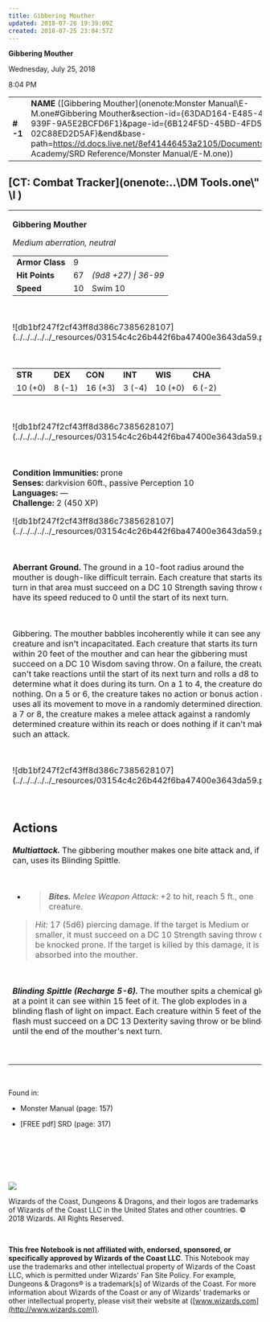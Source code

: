 ```yaml
---
title: Gibbering Mouther
updated: 2018-07-26 19:39:09Z
created: 2018-07-25 23:04:57Z
---
```


**Gibbering Mouther**

Wednesday, July 25, 2018

8:04 PM

|           |                                                                                                                                                                                                                                                                                                            |       |        |        |     |       |        |
|-----------|------------------------------------------------------------------------------------------------------------------------------------------------------------------------------------------------------------------------------------------------------------------------------------------------------------|-------|--------|--------|-----|-------|--------|
| **\# -1** | **NAME** ([Gibbering Mouther](onenote:Monster Manual\\E-M.one#Gibbering Mouther&section-id={63DAD164-E485-4FE2-939F-9A5E2BCFD6F1}&page-id={6B124F5D-45BD-4FD5-9975-02C88ED2D5AF}&end&base-path=https://d.docs.live.net/8ef41446453a2105/Documents/Adventure Academy/SRD Reference/Monster Manual/E-M.one)) | **9** | **67** | **67** | \-  | Notes | 450 XP |

## [CT: Combat Tracker](onenote:..\\DM Tools.one\\" \l )

<table><tbody><tr class="odd"><td><p><strong>Gibbering Mouther</strong></p><p><em>Medium aberration, neutral<br />
</em></p><table><tbody><tr class="odd"><td><strong>Armor Class</strong></td><td>9</td><td> </td></tr><tr class="even"><td><strong>Hit Points</strong></td><td>67</td><td><em>(9d8 +27) | 36-99</em></td></tr><tr class="odd"><td><strong>Speed</strong></td><td>10</td><td>Swim 10</td></tr></tbody></table><p> </p><p>![db1bf247f2cf43ff8d386c7385628107](../../../../../_resources/03154c4c26b442f6ba47400e3643da59.png)</p><p> </p><table><tbody><tr class="odd"><td><strong>STR</strong></td><td><strong>DEX</strong></td><td><strong>CON</strong></td><td><strong>INT</strong></td><td><strong>WIS</strong></td><td><strong>CHA</strong></td></tr><tr class="even"><td>10 (+0)</td><td>8 (-1)</td><td>16 (+3)</td><td>3 (-4)</td><td>10 (+0)</td><td>6 (-2)</td></tr></tbody></table><p> </p><p>![db1bf247f2cf43ff8d386c7385628107](../../../../../_resources/03154c4c26b442f6ba47400e3643da59.png)</p><p> </p><p><strong>Condition Immunities:</strong> prone<br />
<strong>Senses:</strong> darkvision 60ft., passive Perception 10<br />
<strong>Languages:</strong> —<br />
<strong>Challenge:</strong> 2 (450 XP)</p><p>![db1bf247f2cf43ff8d386c7385628107](../../../../../_resources/03154c4c26b442f6ba47400e3643da59.png)</p><p> </p><p><strong>Aberrant Ground.</strong> The ground in a 10-foot radius around the mouther is dough-like difficult terrain. Each creature that starts its turn in that area must succeed on a DC 10 Strength saving throw or have its speed reduced to 0 until the start of its next turn.</p><p> </p><p>Gibbering. The mouther babbles incoherently while it can see any creature and isn't incapacitated. Each creature that starts its turn within 20 feet of the mouther and can hear the gibbering must succeed on a DC 10 Wisdom saving throw. On a failure, the creature can't take reactions until the start of its next turn and rolls a d8 to determine what it does during its turn. On a 1 to 4, the creature does nothing. On a 5 or 6, the creature takes no action or bonus action and uses all its movement to move in a randomly determined direction. On a 7 or 8, the creature makes a melee attack against a randomly determined creature within its reach or does nothing if it can't make such an attack.</p><p> </p><p>![db1bf247f2cf43ff8d386c7385628107](../../../../../_resources/03154c4c26b442f6ba47400e3643da59.png)</p><p> </p><h2 id="actions"><strong>Actions</strong></h2><p><em><strong>Multiattack.</strong></em> The gibbering mouther makes one bite attack and, if it can, uses its Blinding Spittle.</p><p> </p><ul><li><blockquote><p><em><strong>Bites.</strong> Melee Weapon Attack:</em> +2 to hit, reach 5 ft., one creature.</p></blockquote></li></ul><blockquote><p><em>Hit:</em> 17 (5d6) piercing damage. If the target is Medium or smaller, it must succeed on a DC 10 Strength saving throw or be knocked prone. If the target is killed by this damage, it is absorbed into the mouther.</p></blockquote><p> </p><p><em><strong>Blinding Spittle (Recharge 5-6).</strong></em> The mouther spits a chemical glob at a point it can see within 15 feet of it. The glob explodes in a blinding flash of light on impact. Each creature within 5 feet of the flash must succeed on a DC 13 Dexterity saving throw or be blinded until the end of the mouther's next turn.</p><p> </p></td></tr></tbody></table>

 

Found in:

-   Monster Manual (page: 157)

-   \[FREE pdf\] SRD (page: 317)

 

 

 

![](tmp\media\image2.png)

Wizards of the Coast, Dungeons & Dragons, and their logos are trademarks of Wizards of the Coast LLC in the United States and other countries. © 2018 Wizards. All Rights Reserved.

 

**This free Notebook is not affiliated with, endorsed, sponsored, or specifically approved by Wizards of the Coast LLC**. This Notebook may use the trademarks and other intellectual property of Wizards of the Coast LLC, which is permitted under Wizards' Fan Site Policy. For example, Dungeons & Dragons® is a trademark\[s\] of Wizards of the Coast. For more information about Wizards of the Coast or any of Wizards' trademarks or other intellectual property, please visit their website at ([www.wizards.com](http://www.wizards.com)).
